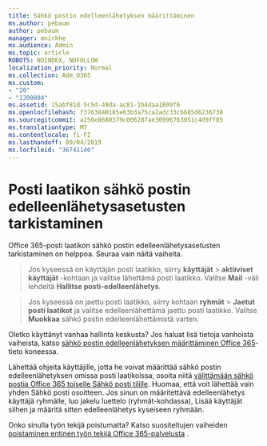 ```yaml
---
title: Sähkö postin edelleenlähetyksen määrittäminen
ms.author: pebaum
author: pebaum
manager: mnirkhe
ms.audience: Admin
ms.topic: article
ROBOTS: NOINDEX, NOFOLLOW
localization_priority: Normal
ms.collection: Adm_O365
ms.custom:
- "20"
- "1200004"
ms.assetid: 15abf81d-5c5d-49da-ac81-1b4daa1809f6
ms.openlocfilehash: f3763840185e03b3a75ca2adc33cb685d6236738
ms.sourcegitcommit: a256e8680379c006287ae30996763051c4d9ff85
ms.translationtype: MT
ms.contentlocale: fi-FI
ms.lasthandoff: 09/04/2019
ms.locfileid: "36741146"
---
```

# <a name="check-the-email-forwarding-settings-for-a-mailbox"></a>Posti laatikon sähkö postin edelleenlähetysasetusten tarkistaminen

Office 365-posti laatikon sähkö postin edelleenlähetysasetusten tarkistaminen on helppoa. Seuraa vain näitä vaiheita.
  
> Jos kyseessä on käyttäjän posti laatikko, siirry **käyttäjät** \> **aktiiviset käyttäjät** -kohtaan ja valitse lähettämä posti laatikko. Valitse **Mail** -väli lehdeltä **Hallitse posti-edelleenlähetys**.
    
> Jos kyseessä on jaettu posti laatikko, siirry kohtaan **ryhmät** \> **Jaetut posti laatikot** ja valitse edelleenlähettämä jaettu posti laatikko. Valitse **Muokkaa** sähkö postin edelleenlähettämistä varten.

Oletko käyttänyt vanhaa hallinta keskusta? Jos haluat lisä tietoja vanhoista vaiheista, katso [sähkö postin edelleenlähetyksen määrittäminen Office 365](https://docs.microsoft.com/office365/admin/email/configure-email-forwarding)-tieto koneessa.
  
Lähettää ohjeita käyttäjille, jotta he voivat määrittää sähkö postin edelleenlähetyksen omissa posti laatikoissa, osoita niitä [välittämään sähkö postia Office 365 toiselle Sähkö posti tilille](https://support.office.com/article/Forward-email-from-Office-365-to-another-email-account-1ed4ee1e-74f8-4f53-a174-86b748ff6a0e). Huomaa, että voit lähettää vain yhden Sähkö posti osoitteen. Jos sinun on määritettävä edelleenlähetys käyttäjä ryhmälle, luo jakelu luettelo (ryhmät-kohdassa), Lisää käyttäjät siihen ja määritä sitten edelleenlähetys kyseiseen ryhmään.
  
Onko sinulla työn tekijä poistumatta? Katso suositeltujen vaiheiden [poistaminen entinen työn tekijä Office 365-palvelusta](https://docs.microsoft.com/office365/admin/add-users/remove-former-employee) .
  